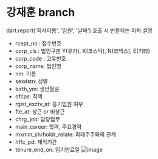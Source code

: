 # 강재훈 branch

dart.report('회사이름', '임원', '날짜') 호출 시 반환되는 피처 설명

* rcept_no : 접수번호
* corp_cls : 법인구분 Y(유가), K(코스닥), N(코넥스), E(기타)
* corp_code : 고유번호
* corp_name: 법인명
* nm: 이름
* sexdstn: 성별
* birth_ym: 생년월일
* ofcps: 직책
* rgist_exctv_at: 등기임원 여부
* fte_at: 상근 or 비상근
* chrg_job: 담당업무
* main_career: 학력, 주요경력
* mxmm_shrholdr_relate: 최대주주와의 관계
* hffc_pd: 재직기간
* tenure_end_on: 임기만료일
![image](https://user-images.githubusercontent.com/100129662/236623137-627a9a94-fed2-4454-b4ff-4fa45606ec6c.png)
